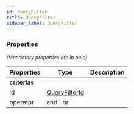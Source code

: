 ```yaml
---
id: QueryFilter
title: QueryFilter
sidebar_label: QueryFilter
---
```




### Properties

<font size="2"><i>(Mandatory properties are in bold)</i></font>

| Properties | Type | Description |
| --------- | ---- | ----------- |
| **criterias** |  |  |
| id | [QueryFilterId](/framework-api/types/QueryFilterId.md) |  |
| operator | and \| or |  |
